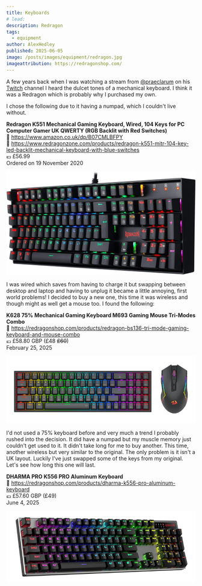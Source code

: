 ```yaml
---
title: Keyboards
# lead:
description: Redragon 
tags:
  - equipment
author: AlexHedley
published: 2025-06-05
image: /posts/images/equipment/redragon.jpg
imageattribution: https://redragonshop.com/
---
```


<!-- # Keyboards -->

<!-- ![Redragon](images/equipment/redragon.jpg "Redragon") -->

A few years back when I was watching a stream from [@praeclarum](https://x.com/praeclarum) on his [Twitch](https://twitch.tv/FrankKrueger) channel I heard the dulcet tones of a mechanical keyboard. I think it was a Redragon which is probably why I purchased my own.

I chose the following due to it having a numpad, which I couldn't live without.

**Redragon K551 Mechanical Gaming Keyboard, Wired, 104 Keys for PC Computer Gamer UK QWERTY (RGB Backlit with Red Switches)**  
🔗 https://www.amazon.co.uk/dp/B07CMLBFPY  
🔗 https://www.redragonzone.com/products/redragon-k551-mitr-104-key-led-backlit-mechanical-keyboard-with-blue-switches  
💷 £56.99  
Ordered on 19 November 2020  

![K551](images/equipment/K551.jpg "K551")

I was wired which saves from having to charge it but swapping between desktop and laptop and having to unplug it became a little annoying, first world problems! I decided to buy a new one, this time it was wireless and though might as well get a mouse too. I found the following:

**K628 75% Mechanical Gaming Keyboard M693 Gaming Mouse Tri-Modes Combo**  
🔗 https://redragonshop.com/products/redragon-bs136-tri-mode-gaming-keyboard-and-mouse-combo  
💷 £58.80 GBP (£48 ~~£60~~)  
February 25, 2025  

![K628 M693](images/equipment/K628_M693.png "K628 M693")

I'd not used a 75% keyboard before and very much a trend I probably rushed into the decision. It did have a numpad but my muscle memory just couldn't get used to it. It didn't take long for me to buy another. This time, another wireless but very similar to the original. The only problem is it isn't a UK layout. Luckily I've just swapped some of the keys from my original. Let's see how long this one will last.

**DHARMA PRO K556 PRO Aluminum Keyboard**  
🔗 https://redragonshop.com/products/dharma-k556-pro-aluminum-keyboard  
💷 £57.60 GBP (£49)  
June 4, 2025  

![K556P](images/equipment/K556P.png "K556P")
